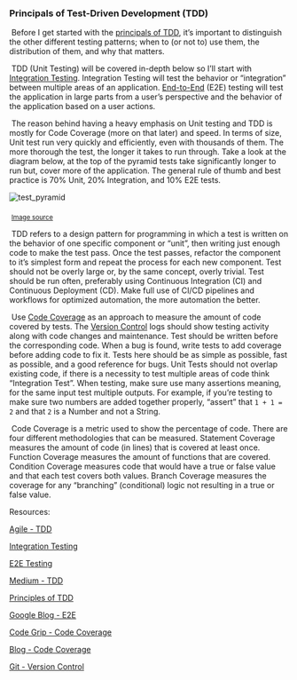 

### Principals of Test-Driven Development (TDD)

​	Before I get started with the [principals of TDD](https://www.agilealliance.org/glossary/tdd), it’s important to distinguish the other different testing patterns; when to (or not to) use them, the distribution of them, and why that matters.

​	 TDD (Unit Testing) will be covered in-depth below so I’ll start with [Integration Testing](https://softwaretestingfundamentals.com/integration-testing). Integration Testing will test the behavior or “integration” between multiple areas of an application. [End-to-End](https://www.browserstack.com/guide/end-to-end-testing) (E2E) testing will test the application in large parts from a user’s perspective and the behavior of the application based on a user actions.

​	 The reason behind having a heavy emphasis on Unit testing and TDD is mostly for Code Coverage (more on that later) and speed. In terms of size, Unit test run very quickly and efficiently, even with thousands of them. The more thorough the test, the longer it takes to run through. Take a look at the diagram below, at the top of the pyramid tests take significantly longer to run but, cover more of the application. The general rule of thumb and best practice is 70% Unit, 20% Integration, and 10% E2E tests.

![test_pyramid](https://codeahoy.com/img/blogs/test_pyramid.png)

​		 														<sub>[Image source](https://testing.googleblog.com/2015/04/just-say-no-to-more-end-to-end-tests.html)</sub>

​	TDD refers to a design pattern for programming in which a test is written on the behavior of one specific component or “unit”, then writing just enough code to make the test pass. Once the test passes, refactor the component to it’s simplest form and repeat the process for each new component. Test should not be overly large or, by the same concept, overly trivial. Test should be run often, preferably using Continuous Integration (CI) and Continuous Deployment (CD). Make full use of CI/CD pipelines and workflows for optimized automation, the more automation the better.

​	Use [Code Coverage](https://www.codegrip.tech/productivity/everything-you-need-to-know-about-code-coverage/) as an approach to measure the amount of code covered by tests. The [Version Control](https://git-scm.com/book/en/v2/Getting-Started-About-Version-Control) logs should show testing activity along with code changes and maintenance. Test should be written before the corresponding code. When a bug is found, write tests to add coverage before adding code to fix it. Tests here should be as simple as possible, fast as possible, and a good reference for bugs. Unit Tests should not overlap existing code, if there is a necessity to test multiple areas of code think “Integration Test”. When testing, make sure use many assertions meaning, for the same input test multiple outputs. For example, if you’re testing to make sure two numbers are added together properly, “assert” that `1 + 1 = 2` and that `2` is a Number and not a String.

​	Code Coverage is a metric used to show the percentage of code. There are four different methodologies that can be measured. Statement Coverage measures the amount of code (in lines) that is covered at least once. Function Coverage measures the amount of functions that are covered. Condition Coverage measures code that would have a true or false value and that each test covers both values. Branch Coverage measures the coverage for any “branching” (conditional) logic not resulting in a true or false value.



Resources:

[Agile - TDD](https://www.agilealliance.org/glossary/tdd)

[Integration Testing](https://softwaretestingfundamentals.com/integration-testing)

[E2E Testing](https://www.browserstack.com/guide/end-to-end-testing)

[Medium - TDD](https://medium.com/ibm-garage/solid-design-principles-makes-test-driven-development-faster-and-easier-35c9eec22ff1)

[Principles of TDD](https://chromatichq.com/blog/principles-testdriven-development)

[Google Blog - E2E](https://testing.googleblog.com/2015/04/just-say-no-to-more-end-to-end-tests.html)

[Code Grip - Code Coverage](https://www.codegrip.tech/productivity/everything-you-need-to-know-about-code-coverage/)

[Blog - Code Coverage](https://www.softwaretestinghelp.com/code-coverage-tutorial/)

[Git - Version Control](https://git-scm.com/book/en/v2/Getting-Started-About-Version-Control)

